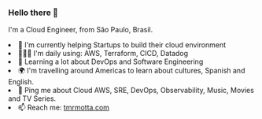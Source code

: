 <h3> Hello there 👋 </h3>

I'm a Cloud Engineer, from São Paulo, Brasil. <br>
<li> 🦄 I'm currently helping Startups to build their cloud environment </li>
<li> 👨🏽‍💻 I'm daily using: AWS, Terraform, CICD, Datadog </li>
<li> 🌱 Learning a lot about DevOps and Software Engineering </li>
<li> 🌍 I'm travelling around Americas to learn about cultures, Spanish and English. </li>
<li> 💬 Ping me about Cloud AWS, SRE, DevOps, Observability, Music, Movies and TV Series. </li>
<li> 📫 Reach me: <a href="https://tmrmotta.com">tmrmotta.com</a></li>
